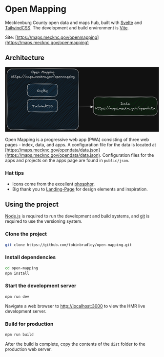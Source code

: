 # Open Mapping


Mecklenburg County open data and maps hub, built with [Svelte](https://svelte.dev/) and [TailwindCSS](https://tailwindcss.com/). The development and build environment is [Vite](https://vitejs.dev/).

Site: [https://maps.mecknc.gov/openmapping](https://maps.mecknc.gov/openmapping)

## Architecture

![Architecture](./Architecture.png)

Open Mapping is a progressive web app (PWA) consisting of three web pages - index, data, and apps. A configuration file for the data is located at [https://maps.mecknc.gov/opendata/data.json](https://maps.mecknc.gov/opendata/data.json). Configuration files for the apps and projects on the apps page are found in `public/json`.

### Hat tips

* Icons come from the excellent [phosphor](https://phosphoricons.com/).
* Big thank you to [Landing-Page](https://github.com/tailwindtoolbox/Landing-Page) for design elements and inspiration.


## Using the project

[Node.js](https://nodejs.org/en) is required to run the development and build systems, and [git](https://git-scm.com/) is required to use the versioning system.

### Clone the project
```bash
git clone https://github.com/tobinbradley/open-mapping.git
```

### Install dependencies
```bash
cd open-mapping
npm install
```

### Start the development server
```bash
npm run dev
```

Navigate a web browser to [http://localhost:3000](http://localhost:3000) to view the HMR live development server.

### Build for production
```bash
npm run build
```

After the build is complete, copy the contents of the `dist` folder to the production web server.
